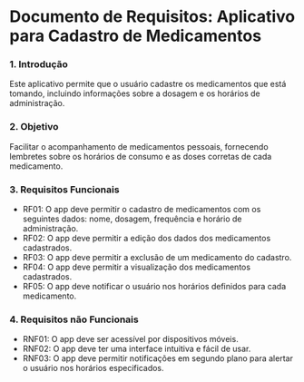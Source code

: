 # Documento de Requisitos: Aplicativo para Cadastro de Medicamentos

### 1. Introdução

Este aplicativo permite que o usuário cadastre os medicamentos que está tomando, incluindo informações sobre a dosagem e os horários de administração.

### 2. Objetivo

Facilitar o acompanhamento de medicamentos pessoais, fornecendo lembretes sobre os horários de consumo e as doses corretas de cada medicamento.    

### 3. Requisitos Funcionais

- RF01: O app deve permitir o cadastro de medicamentos com os seguintes dados: nome, dosagem, frequência e horário de administração.
- RF02: O app deve permitir a edição dos dados dos medicamentos cadastrados.
- RF03: O app deve permitir a exclusão de um medicamento do cadastro.
- RF04: O app deve permitir a visualização dos medicamentos cadastrados.
- RF05: O app deve notificar o usuário nos horários definidos para cada medicamento.

### 4. Requisitos não Funcionais

- RNF01: O app deve ser acessível por dispositivos móveis.
- RNF02: O app deve ter uma interface intuitiva e fácil de usar.
- RNF03: O app deve permitir notificações em segundo plano para alertar o usuário nos horários especificados.


